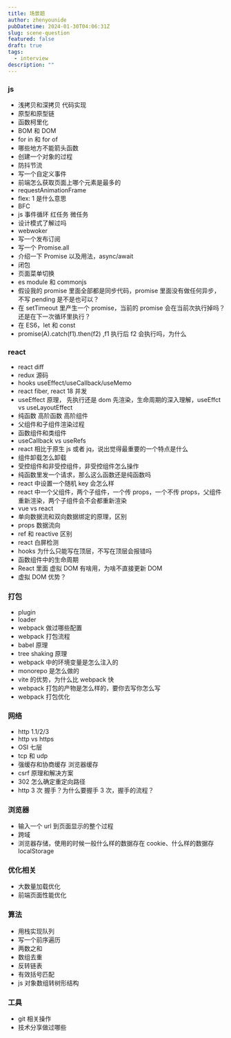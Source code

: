 ```yaml
---
title: 场景题
author: zhenyounide
pubDatetime: 2024-01-30T04:06:31Z
slug: scene-question
featured: false
draft: true
tags:
  - interview
description: ""
---
```


### js

- 浅拷贝和深拷贝 代码实现
- 原型和原型链
- 函数柯里化
- BOM 和 DOM
- for in 和 for of
- 哪些地方不能箭头函数
- 创建一个对象的过程
- 防抖节流
- 写一个自定义事件
- 前端怎么获取页面上哪个元素是最多的
- requestAnimationFrame
- flex: 1 是什么意思
- BFC
- js 事件循环 红任务 微任务
- 设计模式了解过吗
- webwoker
- 写一个发布订阅
- 写一个 Promise.all
- 介绍一下 Promise 以及用法，async/await
- 闭包
- 页面菜单切换
- es module 和 commonjs
- 假设我的 promise 里面全部都是同步代码，promise 里面没有做任何异步，不写 pending 是不是也可以？
- 在 setTimeout 里产生一个 promise，当前的 promise 会在当前次执行掉吗？还是在下一次循环里执行？
- 在 ES6，let 和 const
- promise(A).catch(f1).then(f2) ,f1 执行后 f2 会执行吗，为什么

### react

- react diff
- redux 源码
- hooks useEffect/useCallback/useMemo
- react fiber, react 18 并发
- useEffect 原理， 先执行还是 dom 先渲染，生命周期的深入理解，useEffct vs useLayoutEffect
- 纯函数 高阶函数 高阶组件
- 父组件和子组件渲染过程
- 函数组件和类组件
- useCallback vs useRefs
- react 相比于原生 js 或者 jq，说出觉得最重要的一个特点是什么
- 组件卸载怎么卸载
- 受控组件和非受控组件，非受控组件怎么操作
- 纯函数里发一个请求，那么这么函数还是纯函数吗
- react 中设置一个随机 key 会怎么样
- react 中一个父组件，两个子组件，一个传 props，一个不传 props，父组件重新渲染，两个子组件会不会都重新渲染
- vue vs react
- 单向数据流和双向数据绑定的原理，区别
- props 数据流向
- ref 和 reactive 区别
- react 白屏检测
- hooks 为什么只能写在顶层，不写在顶层会报错吗
- 函数组件中的生命周期
- React 里面 虚拟 DOM 有啥用，为啥不直接更新 DOM
- 虚拟 DOM 优势？

### 打包

- plugin
- loader
- webpack 做过哪些配置
- webpack 打包流程
- babel 原理
- tree shaking 原理
- webpack 中的环境变量是怎么注入的
- monorepo 是怎么做的
- vite 的优势，为什么比 webpack 快
- webpack 打包的产物是怎么样的，要你去写你怎么写
- webpack 打包优化

### 网络

- http 1.1/2/3
- http vs https
- OSI 七层
- tcp 和 udp
- 强缓存和协商缓存 浏览器缓存
- csrf 原理和解决方案
- 302 怎么确定重定向路径
- http 3 次 握手？为什么要握手 3 次，握手的流程？

### 浏览器

- 输入一个 url 到页面显示的整个过程
- 跨域
- 浏览器存储，使用的时候一般什么样的数据存在 cookie、什么样的数据存localStorage

### 优化相关

- 大数量加载优化
- 前端页面性能优化

### 算法

- 用栈实现队列
- 写一个前序遍历
- 两数之和
- 数组去重
- 反转链表
- 有效括号匹配
- js 对象数组转树形结构

### 工具

- git 相关操作
- 技术分享做过哪些
